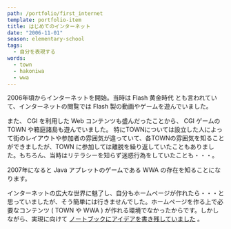 ```yaml
---
path: /portfolio/first_internet
template: portfolio-item
title: はじめてのインターネット
date: "2006-11-01"
season: elementary-school
tags:
  - 自分を表現する
words:
  - town
  - hakoniwa
  - wwa
---
```


2006年頃からインターネットを開始。当時は Flash 黄金時代 とも言われていて、インターネットの閲覧では Flash 製の動画やゲームを遊んでいました。

また、 CGI を利用した Web コンテンツも盛んだったことから、 CGI ゲームの TOWN や箱庭諸島も遊んでいました。 特にTOWNについては設立した人によって街のレイアウトや参加者の雰囲気が違っていて、各TOWNの雰囲気を知ることができましたが、TOWN に参加しては離脱を繰り返していたこともありました。もちろん、当時はリテラシーを知らず迷惑行為をしていたことも・・・。

2007年になると Java アプレットのゲームである WWA の存在を知ることになります。

インターネットの広大な世界に魅了し、自分もホームページが作れたら・・・と思っていましたが、そう簡単には行きませんでした。ホームページを作る上で必要なコンテンツ ( TOWN や WWA ) が作れる環境でなかったからです。しかしながら、実現に向けて [ノートブックにアイデアを書き残していました](/portfolio/notebook) 。
